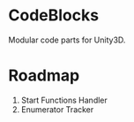 # CodeBlocks
Modular code parts for Unity3D.

# Roadmap
1. Start Functions Handler
2. Enumerator Tracker
